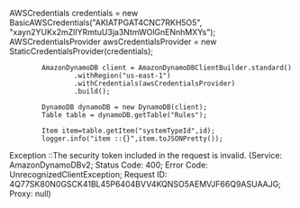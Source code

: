 AWSCredentials credentials = new BasicAWSCredentials("AKIATPGAT4CNC7RKH5O5", "xayn2YUKx2mZlIYRmtuU3ja3NtmWOlGnENnhMXYs");
			AWSCredentialsProvider awsCredentialsProvider = new StaticCredentialsProvider(credentials);

			AmazonDynamoDB client = AmazonDynamoDBClientBuilder.standard()
					.withRegion("us-east-1")
					.withCredentials(awsCredentialsProvider)
					.build();
			
			DynamoDB dynamoDB = new DynamoDB(client);
			Table table = dynamoDB.getTable("Rules");
			
			Item item=table.getItem("systemTypeId",id);
			logger.info("item ::{}",item.toJSONPretty());


   Exception ::The security token included in the request is invalid. (Service: AmazonDynamoDBv2; Status Code: 400; Error Code: UnrecognizedClientException; Request ID: 4Q77SK80N0GSCK41BL45P6404BVV4KQNSO5AEMVJF66Q9ASUAAJG; Proxy: null)
